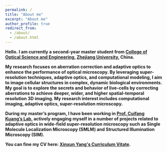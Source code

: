 ```yaml
---
permalink: /
title: "About me"
excerpt: "About me"
author_profile: true
redirect_from: 
  - /about/
  - /about.html
---
```


**Hello.**
**I am currently a second-year master student from [College of Optical Science and Engineering](http://opt.zju.edu.cn/), [Zhejiang University](https://www.zju.edu.cn/), China.**

**My research focuses on aberration correction and adaptive optics to enhance the performance of optical microscopy. By leveraging super-resolution techniques, adaptive optics, and computational modeling, I aim to image cellular structures in complex, dynamic biological environments. My goal is to explore the secrets and behavior of live-cells by correcting aberrations to achieve deeper, wider, and higher spatial-temporal resolution 3D imaging. My research interest includes computational imaging, adaptive optics, super-resolution microscopy.**

**During my master’s program, I have been working in [Prof. Cuifang Kuang’s Lab](https://person.zju.edu.cn/cfkuang#926116), actively engaging myself in a number of projects related to adaptive optics in wide-field super-resolution microscopy such as Single Molecule Localization Microscopy (SMLM) and Structured Illumination Microscopy (SIM).**

**You can fine my CV here: [Xinxun Yang's Curriculum Vitate](../assets/Curriculum_Vitae.pdf).**






